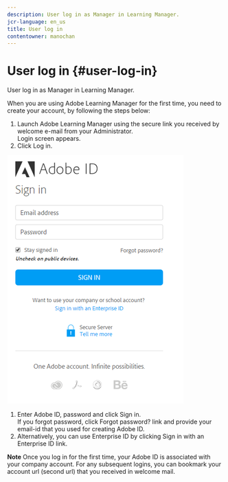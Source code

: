 ```yaml
---
description: User log in as Manager in Learning Manager.
jcr-language: en_us
title: User log in
contentowner: manochan
---
```



# User log in {#user-log-in}

User log in as Manager in Learning Manager.

When you are using Adobe Learning Manager for the first time, you need to create your account, by following the steps below:

1. Launch Adobe Learning Manager using the secure link you received by welcome e-mail from your Administrator.  
   Login screen appears.
1. Click Log in.

![](assets/adobeid-signin.png)

1. Enter Adobe ID, password and click Sign in.  
   If you forgot password, click&nbsp;Forgot password?&nbsp;link and provide your email-id that you used for creating Adobe ID.
1. Alternatively, you can use Enterprise ID by clicking&nbsp;Sign in with an Enterprise ID link.

**Note** 
Once you log in for the first time, your Adobe ID is associated with your company account. For any subsequent logins, you can bookmark your account url (second url) that you received in welcome mail.
